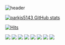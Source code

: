 ![header](https://capsule-render.vercel.app/api?type=rounded&color=timeGradient&text=Welcome%20to%20soon's%20GitHub%20👋&animation=twinkling&fontSize=40&fontAlignY=50&fontAlign=50&height=180)

[![parkjs5143 GitHub stats](https://github-readme-stats.vercel.app/api?username=parkjs5143&include_all_commits=true&show_icons=true&theme=cobalt)](https://github.com/parkjs5143/github-readme-stats)

[![Hits](https://hits.seeyoufarm.com/api/count/incr/badge.svg?url=https%3A%2F%2Fgithub.com%2Fparkjs5143&count_bg=%23FFB6F3&title_bg=%23555555&icon=&icon_color=%23E7E7E7&title=GITHUB&edge_flat=false)](https://hits.seeyoufarm.com)  

<a href="#" target="_blank"><img src="https://img.shields.io/badge/typescript-3178C6?style=flat-square&logo=typescript&logoColor=fff"/></a>
<a href="#" target="_blank"><img src="https://img.shields.io/badge/react-61DAFB?style=flat-square&logo=react&logoColor=222"/></a>
<a href="#" target="_blank"><img src="https://img.shields.io/badge/react native-018EF5?style=flat-square&logo=react&logoColor=fff"/></a>
<a href="#" target="_blank"><img src="https://img.shields.io/badge/next.js-222?style=flat-square&logo=next.js&logoColor=fff"/></a>
<a href="#" target="_blank"><img src="https://img.shields.io/badge/java-13C100?style=flat-square"/></a>
<a href="#" target="_blank"><img src="https://img.shields.io/badge/spring-13C100?style=flat-square&logo=spring&logoColor=fff"/></a>
<a href="#" target="_blank"><img src="https://img.shields.io/badge/vercel-000?style=flat-square&logo=vercel&logoColor=fff"/></a>
<a href="#" target="_blank"><img src="https://img.shields.io/badge/firebase-DD2C00?style=flat-square&logo=firebase&logoColor=fff"/></a>
